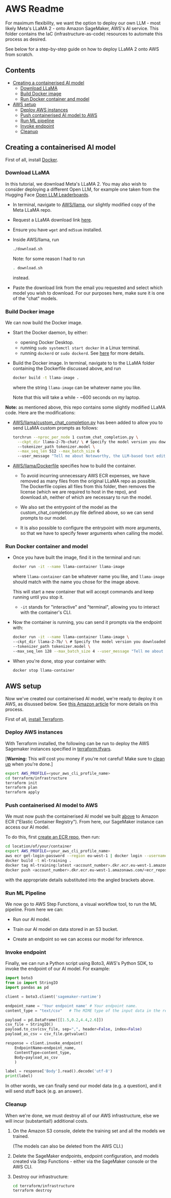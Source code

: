 # AWS Readme

For maximum flexibility, we want the option to deploy our own LLM - most likely Meta's LLaMA 2 - onto Amazon SageMaker, AWS's AI service. This folder contains the IaC (infrastructure-as-code) resources to automate this process as desired.

See below for a step-by-step guide on how to deploy LLaMA 2 onto AWS from scratch.

## Contents

* [Creating a containerised AI model](#creating-a-containerised-ai-model)
  * [Download LLaMA](#download-llama)
  * [Build Docker image](#build-docker-image)
  * [Run Docker container and model](#run-docker-container-and-model)
* [AWS setup](#aws-setup)
  * [Deploy AWS instances](#deploy-aws-instances)
  * [Push containerised AI model to AWS](#push-containerised-ai-model-to-aws)
  * [Run ML pipeline](#run-ml-pipeline)
  * [Invoke endpoint](#invoke-endpoint)
  * [Cleanup](#cleanup)

## Creating a containerised AI model

First of all, install [Docker](https://docs.docker.com/engine/install/).

### Download LLaMA

In this tutorial, we download Meta's LLaMA 2. You may also wish to consider deploying a different Open LLM, for example one taken from the Hugging Face [Open LLM Leaderboards](https://huggingface.co/spaces/HuggingFaceH4/open_llm_leaderboard).

* In terminal, navigate to [AWS/llama](AWS/llama), our slightly modified copy of the Meta LLaMA repo.

* Request a LLaMA download link [here](https://ai.meta.com/resources/models-and-libraries/llama-downloads/).
* Ensure you have `wget` and `md5sum` installed.
* Inside AWS/llama, run
  ```bash
  ./download.sh
  ```
  Note: for some reason I had to run
  ```bash
  . download.sh
  ```
  instead.
  
* Paste the download link from the email you requested and select which model you wish to download. For our purposes here, make sure it is one of the "chat" models.

### Build Docker image

We can now build the Docker image.

* Start the Docker daemon, by either:
  * opening Docker Desktop.
  * running `sudo systemctl start docker` in a Linux terminal.
  * running `dockerd` or `sudo dockerd`.
  See [here](https://docs.docker.com/config/daemon/start/) for more details.

* Build the Docker image. In terminal, navigate to to the LLaMA folder containing the Dockerfile discussed above, and run
    ```bash
    docker build -t llama-image .
    ```
    where the string `llama-image` can be whatever name you like.

    Note that this will take a while - ~600 seconds on my laptop.

**Note:** as mentioned above, this repo contains some slightly modified LLaMA code. Here are the modifications:  
  
* [AWS/llama/custom_chat_completion.py](AWS/llama/custom_chat_completion.py) has been added to allow you to send LLaMA custom prompts as follows:
    ```bash
    torchrun --nproc_per_node 1 custom_chat_completion.py \
      --ckpt_dir llama-2-7b-chat/ \ # Specify the model version you downloaded here.
      --tokenizer_path tokenizer.model \
      --max_seq_len 512 --max_batch_size 6
      --user_message "Tell me about Noteworthy, the LLM-based text editor."
    ```
  
* [AWS/llama/Dockerfile](AWS/llama/Dockerfile) specifies how to build the container.
  * To avoid incurring unnecessary AWS ECR expenses, we have removed as many files from the original LLaMA repo as possible. The Dockerfile copies all files from this folder, then removes the license (which we are required to host in the repo), and download.sh, neither of which are necessary to run the model.

  * We also set the entrypoint of the model as the custom_chat_completion.py file defined above, so we can send prompts to our model.

  * It is also possible to configure the entrypoint with more arguments, so that we have to specify fewer arguments when calling the model.

### Run Docker container and model

* Once you have built the image, find it in the terminal and run:

  ```bash
  docker run -it --name llama-container llama-image
  ```
  where `llama-container` can be whatever name you like, and `llama-image` should match with the name you chose for the image above.

  This will start a new container that will accept commands and keep running until you stop it. 
  
    * `-it` stands for "interactive" and "terminal", allowing you to interact with the container's CLI.

* Now the container is running, you can send it prompts via the endpoint with:

  ```bash
  docker run -it --name llama-container llama-image \
  --ckpt_dir llama-2-7b/ \ # Specify the model version you downloaded here.
  --tokenizer_path tokenizer.model \
  --max_seq_len 128 --max_batch_size 4 --user_message "Tell me about Noteworthy, the LLM-based text editor."
  ```

* When you're done, stop your container with:

  ```bash
  docker stop llama-container
  ```

## AWS setup

Now we've created our containerised AI model, we're ready to deploy it on AWS, as disussed below. See [this Amazon article](https://aws.amazon.com/blogs/machine-learning/deploy-and-manage-machine-learning-pipelines-with-terraform-using-amazon-sagemaker/) for more details on this process.

First of all, [install Terraform](https://developer.hashicorp.com/terraform/tutorials/aws-get-started/install-cli).

### Deploy AWS instances

With Terraform installed, the following can be run to deploy the AWS Sagemaker instances specified in [terraform.tfvars](infrastructure/terraform.tfvars).

[**Warning:** This _will_ cost you money if you're not careful! Make sure to [clean up](#cleanup) when you're done.]

```bash
export AWS_PROFILE=<your_aws_cli_profile_name>
cd terraform/infrastructure
terraform init
terraform plan
terraform apply
```

### Push containerised AI model to AWS

We must now push the containerised AI model we built [above](#creating-a-containerised-ai-model) to Amazon ECR ("Elastic Container Registry"). From here, our SageMaker instance can access our AI model.

To do this, first [create an ECR repo](https://docs.aws.amazon.com/AmazonECR/latest/userguide/repository-create.html), then run:

```bash
cd location/of/your/container
export AWS_PROFILE=<your_aws_cli_profile_name>
aws ecr get-login-password --region eu-west-1 | docker login --username AWS --password-stdin <account_number>.dkr.ecr.eu-west-1.amazonaws.com
docker build -t ml-training .
docker tag ml-training:latest <account_number>.dkr.ecr.eu-west-1.amazonaws.com/<ecr_repository_name>:latest
docker push <account_number>.dkr.ecr.eu-west-1.amazonaws.com/<ecr_repository_name>
```
with the appropriate details substituted into the angled brackets above.

### Run ML Pipeline

We now go to AWS Step Functions, a visual workflow tool, to run the ML pipeline. From here we can:

* Run our AI model.

* Train our AI model on data stored in an S3 bucket.

* Create an endpoint so we can access our model for inference.

### Invoke endpoint

Finally, we can run a Python script using Boto3, AWS's Python SDK, to invoke the endpoint of our AI model. For example:

```py
import boto3
from io import StringIO
import pandas as pd

client = boto3.client('sagemaker-runtime')

endpoint_name = 'Your endpoint name' # Your endpoint name.
content_type = "text/csv"   # The MIME type of the input data in the request body.

payload = pd.DataFrame([[1.5,0.2,4.4,2.6]])
csv_file = StringIO()
payload.to_csv(csv_file, sep=",", header=False, index=False)
payload_as_csv = csv_file.getvalue()

response = client.invoke_endpoint(
    EndpointName=endpoint_name, 
    ContentType=content_type,
    Body=payload_as_csv
    )

label = response['Body'].read().decode('utf-8')
print(label)
```

In other words, we can finally send our model data (e.g. a question), and it will send stuff back (e.g. an answer).

### Cleanup

When we're done, we must destroy all of our AWS infrastructure, else we will incur (substantial!) additional costs.

1. On the Amazon S3 console, delete the training set and all the models we trained.

    (The models can also be deleted from the AWS CLI.)

2. Delete the SageMaker endpoints, endpoint configuration, and models created via Step Functions - either via the SageMaker console or the AWS CLI.

3. Destroy our infrastructure:
    ```bash
    cd terraform/infrastructure
    terraform destroy
    ```
